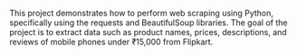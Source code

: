 This project demonstrates how to perform web scraping using Python, specifically using the requests and BeautifulSoup libraries. The goal of the project is to extract data such as product names, prices, descriptions, and reviews of mobile phones under ₹15,000 from Flipkart.
